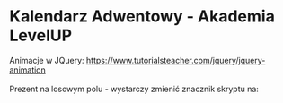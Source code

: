 # Kalendarz Adwentowy - Akademia LevelUP

Animacje w JQuery:
https://www.tutorialsteacher.com/jquery/jquery-animation
<br/>
<br/>
Prezent na losowym polu - wystarczy zmienić znacznik skryptu na: <br>
 <code><script src="prezenty.js"></script></code>
